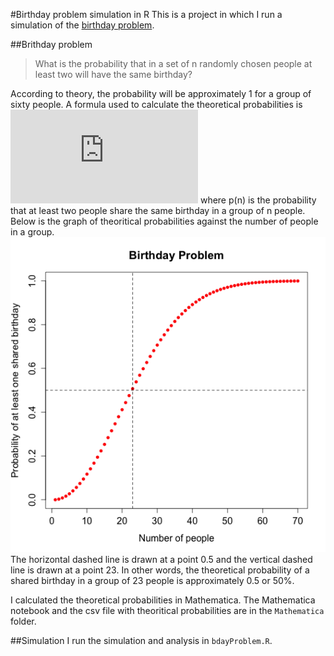 #Birthday problem simulation in R
This is a project in which I run a simulation of the [birthday problem](http://en.wikipedia.org/wiki/Birthday_problem).

##Brithday problem
> What is the probability that in a set of n randomly chosen people at least two will have the same birthday? 

According to theory, the probability will be approximately 1 for a group of sixty people. A formula used to calculate the theoretical probabilities is 
![theory bdayprobs](http://latex.codecogs.com/gif.latex?p%28n%29%3D1-%5Cfrac%7B365%21%7D%7B365%5En%28365-n%29%21%7D)
where p(n) is the probability that at least two people share the same birthday in a group of n people. Below is the graph of theoritical probabilities against the number of people in a group.
![theoryprobs](https://raw.githubusercontent.com/KobaKhit/Bday-Problem-in-R/master/R%20output/TheoryBdayProbs.png)
The horizontal dashed line is drawn at a point 0.5 and the vertical dashed line is drawn at a point 23. In other words, the theoretical probability of a shared birthday in a group of 23 people is approximately 0.5 or 50%. 

I calculated the theoretical probabilities in Mathematica. The Mathematica notebook and the csv file with theoritical probabilities are in the `Mathematica` folder.

##Simulation
I run the simulation and analysis in `bdayProblem.R`. 
